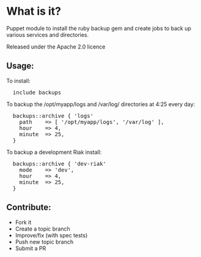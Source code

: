 What is it?
===========

Puppet module to install the ruby backup gem and create jobs to back up various
services and directories.

Released under the Apache 2.0 licence

Usage:
------

To install:
<pre>
  include backups
</pre>

To backup the /opt/myapp/logs and /var/log/ directories at 4:25 every day:
<pre>
  backups::archive { 'logs'
    path    => [ '/opt/myapp/logs', '/var/log' ],
    hour    => 4,
    minute  => 25,
  }
</pre>

To backup a development Riak install:
<pre>
  backups::archive { 'dev-riak'
    mode    => 'dev',
    hour    => 4,
    minute  => 25,
  }
</pre>

Contribute:
-----------
* Fork it
* Create a topic branch
* Improve/fix (with spec tests)
* Push new topic branch
* Submit a PR
